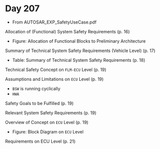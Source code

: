 # Day 207

* From AUTOSAR\_EXP\_SafetyUseCase.pdf

Allocation of (Functional) System Safety Requirements (p. 16)
* Figure: Allocation of Functional Blocks to Preliminary Architecture

Summary of Technical System Safety Requirements (Vehicle Level) (p. 17)
* Table: Summary of Technical System Safety Requirements (p. 18)

Technical Safety Concept on `FLM-ECU` Level (p. 19)

Assumptions and Limitations on `ECU` Level (p. 19)
* `BSW` is running cyclically
* `HWA`

Safety Goals to be Fulfilled (p. 19)

Relevant System Safety Requirements (p. 19)

Overview of Concept on `ECU` Level (p. 19)
* Figure: Block Diagram on `ECU` Level

Requirements on ECU Level (p. 21)
